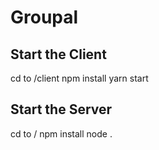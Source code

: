 # Groupal

## Start the Client
cd to /client
npm install
yarn start

## Start the Server
cd to /
npm install
node .
